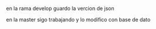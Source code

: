 en la rama develop guardo la vercion de json

en la master sigo trabajando y lo modifico con base de dato